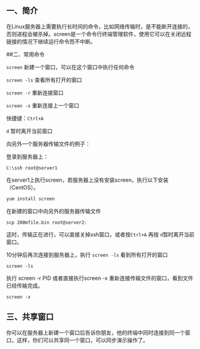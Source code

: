 ## 一、简介

在Linux服务器上需要执行长时间的命令，比如网络传输时，是不能断开连接的，否则进程会被杀掉。screen是一个命令行终端管理软件，使用它可以在关闭远程链接的情况下继续运行命令而不中断。

##二、常用命令

`screen` 新建一个窗口，可以在这个窗口中执行任何命令

`screen -ls` 查看所有打开的窗口

`screen -r` 重新连接窗口

`screen -x` 重新连接上一个窗口

快捷键：`Ctrl+A`

`d` 暂时离开当前窗口

向另外一个服务器传输文件的例子：

登录到服务器上：
```
C:\ssh root@server1
```
在server1上执行screen，若服务器上没有安装screen，执行以下安装（CentOS）。
```sh
yum install screen
```
在新建的窗口中向另外的服务器传输文件
```
scp 200mfile.bin root@server2:
```
这时，传输正在进行，可以直接关掉ssh窗口，或者按`Ctrl+A` 再按 `d`暂时离开当前窗口。

10分钟后再次连接到服务器上，执行 `screen -ls` 看到所有打开的窗口
```
screen -ls
```
执行 screen -r PID 或者直接执行screen -x 重新连接传输文件的窗口，看到文件已经传输完成。
```
screen -x
```
## 三、共享窗口

你可以在服务器上新建一个窗口后告诉你朋友，他的终端中同时连接到同一个窗口，这样，你们可以共享同一个窗口，可以同步演示操作了。